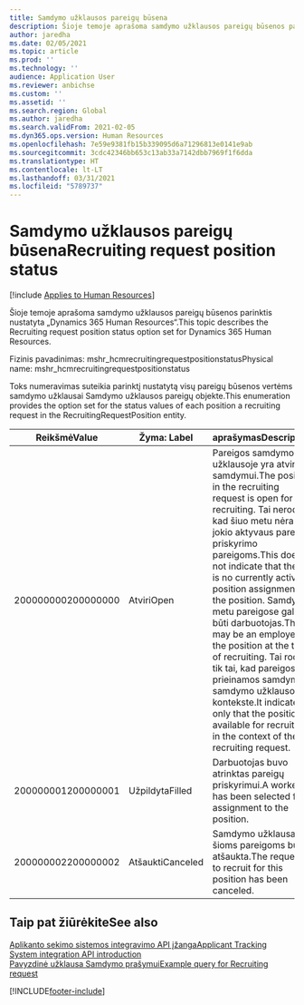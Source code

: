 ```yaml
---
title: Samdymo užklausos pareigų būsena
description: Šioje temoje aprašoma samdymo užklausos pareigų būsenos parinktis nustatyta „Dynamics 365 Human Resources“.
author: jaredha
ms.date: 02/05/2021
ms.topic: article
ms.prod: ''
ms.technology: ''
audience: Application User
ms.reviewer: anbichse
ms.custom: ''
ms.assetid: ''
ms.search.region: Global
ms.author: jaredha
ms.search.validFrom: 2021-02-05
ms.dyn365.ops.version: Human Resources
ms.openlocfilehash: 7e59e9381fb15b339095d6a71296813e0141e9ab
ms.sourcegitcommit: 3cdc42346bb653c13ab33a7142dbb7969f1f6dda
ms.translationtype: HT
ms.contentlocale: lt-LT
ms.lasthandoff: 03/31/2021
ms.locfileid: "5789737"
---
```

# <a name="recruiting-request-position-status"></a><span data-ttu-id="003e6-103">Samdymo užklausos pareigų būsena</span><span class="sxs-lookup"><span data-stu-id="003e6-103">Recruiting request position status</span></span>

[!include [Applies to Human Resources](../includes/applies-to-hr.md)]

<span data-ttu-id="003e6-104">Šioje temoje aprašoma samdymo užklausos pareigų būsenos parinktis nustatyta „Dynamics 365 Human Resources“.</span><span class="sxs-lookup"><span data-stu-id="003e6-104">This topic describes the Recruiting request position status option set for Dynamics 365 Human Resources.</span></span>

<span data-ttu-id="003e6-105">Fizinis pavadinimas: mshr_hcmrecruitingrequestpositionstatus</span><span class="sxs-lookup"><span data-stu-id="003e6-105">Physical name: mshr_hcmrecruitingrequestpositionstatus</span></span>

<span data-ttu-id="003e6-106">Toks numeravimas suteikia parinktį nustatytą visų pareigų būsenos vertėms samdymo užklausai Samdymo užklausos pareigų objekte.</span><span class="sxs-lookup"><span data-stu-id="003e6-106">This enumeration provides the option set for the status values of each position a recruiting request in the RecruitingRequestPosition entity.</span></span>

| <span data-ttu-id="003e6-107">Reikšmė</span><span class="sxs-lookup"><span data-stu-id="003e6-107">Value</span></span> | <span data-ttu-id="003e6-108">Žyma: </span><span class="sxs-lookup"><span data-stu-id="003e6-108">Label</span></span> | <span data-ttu-id="003e6-109">aprašymas</span><span class="sxs-lookup"><span data-stu-id="003e6-109">Description</span></span> |
| --- | --- | --- |
| <span data-ttu-id="003e6-110">200000000</span><span class="sxs-lookup"><span data-stu-id="003e6-110">200000000</span></span> | <span data-ttu-id="003e6-111">Atviri</span><span class="sxs-lookup"><span data-stu-id="003e6-111">Open</span></span> | <span data-ttu-id="003e6-112">Pareigos samdymo užklausoje yra atviros samdymui.</span><span class="sxs-lookup"><span data-stu-id="003e6-112">The position in the recruiting request is open for recruiting.</span></span> <span data-ttu-id="003e6-113">Tai nerodo, kad šiuo metu nėra jokio aktyvaus pareigų priskyrimo pareigoms.</span><span class="sxs-lookup"><span data-stu-id="003e6-113">This does not indicate that there is no currently active position assignment for the position.</span></span> <span data-ttu-id="003e6-114">Samdymo metu pareigose gali būti darbuotojas.</span><span class="sxs-lookup"><span data-stu-id="003e6-114">There may be an employee in the position at the time of recruiting.</span></span> <span data-ttu-id="003e6-115">Tai rodo tik tai, kad pareigos yra prieinamos samdymui samdymo užklausos kontekste.</span><span class="sxs-lookup"><span data-stu-id="003e6-115">It indicates only that the position is available for recruiting in the context of the recruiting request.</span></span> |
| <span data-ttu-id="003e6-116">200000001</span><span class="sxs-lookup"><span data-stu-id="003e6-116">200000001</span></span> | <span data-ttu-id="003e6-117">Užpildyta</span><span class="sxs-lookup"><span data-stu-id="003e6-117">Filled</span></span> | <span data-ttu-id="003e6-118">Darbuotojas buvo atrinktas pareigų priskyrimui.</span><span class="sxs-lookup"><span data-stu-id="003e6-118">A worker has been selected for assignment to the position.</span></span> |
| <span data-ttu-id="003e6-119">200000002</span><span class="sxs-lookup"><span data-stu-id="003e6-119">200000002</span></span> | <span data-ttu-id="003e6-120">Atšaukti</span><span class="sxs-lookup"><span data-stu-id="003e6-120">Canceled</span></span> | <span data-ttu-id="003e6-121">Samdymo užklausa šioms pareigoms buvo atšaukta.</span><span class="sxs-lookup"><span data-stu-id="003e6-121">The request to recruit for this position has been canceled.</span></span> |

## <a name="see-also"></a><span data-ttu-id="003e6-122">Taip pat žiūrėkite</span><span class="sxs-lookup"><span data-stu-id="003e6-122">See also</span></span>

[<span data-ttu-id="003e6-123">Aplikanto sekimo sistemos integravimo API įžanga</span><span class="sxs-lookup"><span data-stu-id="003e6-123">Applicant Tracking System integration API introduction</span></span>](hr-admin-integration-ats-api-introduction.md)<br>
[<span data-ttu-id="003e6-124">Pavyzdinė užklausa Samdymo prašymui</span><span class="sxs-lookup"><span data-stu-id="003e6-124">Example query for Recruiting request</span></span>](hr-admin-integration-ats-api-recruiting-request-example-query.md)


[!INCLUDE[footer-include](../includes/footer-banner.md)]